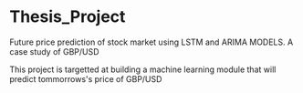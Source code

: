 # Thesis_Project
Future price prediction of stock market using LSTM and ARIMA MODELS. A case study of GBP/USD

This project is targetted at building a machine learning module that will predict tommorrows's price of GBP/USD
